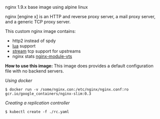 
nginx 1.9.x base image using alpine linux

nginx [engine x] is an HTTP and reverse proxy server, a mail proxy server, and a generic TCP proxy server.

This custom nginx image contains:
- http2 instead of spdy
- [lua](https://github.com/openresty/lua-nginx-module) support
- [stream](http://nginx.org/en/docs/stream/ngx_stream_core_module.html) tcp support for upstreams
- nginx stats [nginx-module-vts](https://github.com/vozlt/nginx-module-vts)


**How to use this image:**
This image does provides a default configuration file with no backend servers.

*Using docker*
```
$ docker run -v /some/nginx.con:/etc/nginx/nginx.conf:ro gcr.io/google_containers/nginx-slim:0.3
```

*Creating a replication controller*
```
$ kubectl create -f ./rc.yaml
```
